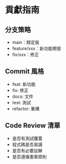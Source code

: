 # 貢獻指南

## 分支策略
- main：穩定版
- feature/xxx：新功能開發
- fix/xxx：修正

## Commit 風格
- feat: 新功能
- fix: 修正
- docs: 文件
- test: 測試
- refactor: 重構

## Code Review 清單
- 是否有測試覆蓋
- 程式碼是否易讀
- 是否有必要註解
- 是否遵循憲章原則
